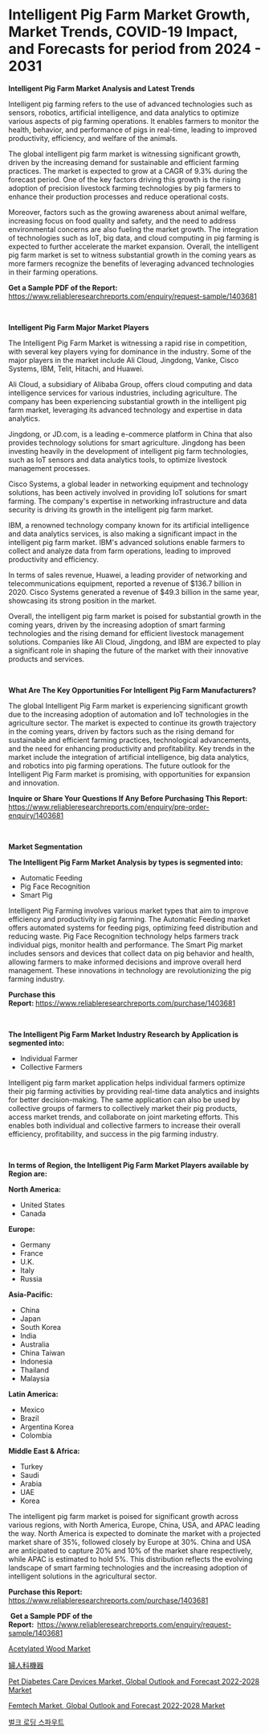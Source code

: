 <p><h1>Intelligent Pig Farm Market Growth, Market Trends, COVID-19 Impact, and Forecasts for period from 2024 - 2031</h1></p><p><strong>Intelligent Pig Farm Market Analysis and Latest Trends</strong></p>
<p><p>Intelligent pig farming refers to the use of advanced technologies such as sensors, robotics, artificial intelligence, and data analytics to optimize various aspects of pig farming operations. It enables farmers to monitor the health, behavior, and performance of pigs in real-time, leading to improved productivity, efficiency, and welfare of the animals.</p><p>The global intelligent pig farm market is witnessing significant growth, driven by the increasing demand for sustainable and efficient farming practices. The market is expected to grow at a CAGR of 9.3% during the forecast period. One of the key factors driving this growth is the rising adoption of precision livestock farming technologies by pig farmers to enhance their production processes and reduce operational costs.</p><p>Moreover, factors such as the growing awareness about animal welfare, increasing focus on food quality and safety, and the need to address environmental concerns are also fueling the market growth. The integration of technologies such as IoT, big data, and cloud computing in pig farming is expected to further accelerate the market expansion. Overall, the intelligent pig farm market is set to witness substantial growth in the coming years as more farmers recognize the benefits of leveraging advanced technologies in their farming operations.</p></p>
<p><strong>Get a Sample PDF of the Report:&nbsp;</strong> <a href="https://www.reliableresearchreports.com/enquiry/request-sample/1403681">https://www.reliableresearchreports.com/enquiry/request-sample/1403681</a></p>
<p>&nbsp;</p>
<p><strong>Intelligent Pig Farm Major Market Players</strong></p>
<p><p>The Intelligent Pig Farm Market is witnessing a rapid rise in competition, with several key players vying for dominance in the industry. Some of the major players in the market include Ali Cloud, Jingdong, Vanke, Cisco Systems, IBM, Telit, Hitachi, and Huawei.</p><p>Ali Cloud, a subsidiary of Alibaba Group, offers cloud computing and data intelligence services for various industries, including agriculture. The company has been experiencing substantial growth in the intelligent pig farm market, leveraging its advanced technology and expertise in data analytics.</p><p>Jingdong, or JD.com, is a leading e-commerce platform in China that also provides technology solutions for smart agriculture. Jingdong has been investing heavily in the development of intelligent pig farm technologies, such as IoT sensors and data analytics tools, to optimize livestock management processes.</p><p>Cisco Systems, a global leader in networking equipment and technology solutions, has been actively involved in providing IoT solutions for smart farming. The company's expertise in networking infrastructure and data security is driving its growth in the intelligent pig farm market.</p><p>IBM, a renowned technology company known for its artificial intelligence and data analytics services, is also making a significant impact in the intelligent pig farm market. IBM's advanced solutions enable farmers to collect and analyze data from farm operations, leading to improved productivity and efficiency.</p><p>In terms of sales revenue, Huawei, a leading provider of networking and telecommunications equipment, reported a revenue of $136.7 billion in 2020. Cisco Systems generated a revenue of $49.3 billion in the same year, showcasing its strong position in the market.</p><p>Overall, the intelligent pig farm market is poised for substantial growth in the coming years, driven by the increasing adoption of smart farming technologies and the rising demand for efficient livestock management solutions. Companies like Ali Cloud, Jingdong, and IBM are expected to play a significant role in shaping the future of the market with their innovative products and services.</p></p>
<p>&nbsp;</p>
<p><strong>What Are The Key Opportunities For Intelligent Pig Farm Manufacturers?</strong></p>
<p><p>The global Intelligent Pig Farm market is experiencing significant growth due to the increasing adoption of automation and IoT technologies in the agriculture sector. The market is expected to continue its growth trajectory in the coming years, driven by factors such as the rising demand for sustainable and efficient farming practices, technological advancements, and the need for enhancing productivity and profitability. Key trends in the market include the integration of artificial intelligence, big data analytics, and robotics into pig farming operations. The future outlook for the Intelligent Pig Farm market is promising, with opportunities for expansion and innovation.</p></p>
<p><strong>Inquire or Share Your Questions If Any Before Purchasing This Report:</strong> <a href="https://www.reliableresearchreports.com/enquiry/pre-order-enquiry/1403681">https://www.reliableresearchreports.com/enquiry/pre-order-enquiry/1403681</a></p>
<p>&nbsp;</p>
<p><strong>Market Segmentation</strong></p>
<p><strong>The Intelligent Pig Farm Market Analysis by types is segmented into:</strong></p>
<p><ul><li>Automatic Feeding</li><li>Pig Face Recognition</li><li>Smart Pig</li></ul></p>
<p><p>Intelligent Pig Farming involves various market types that aim to improve efficiency and productivity in pig farming. The Automatic Feeding market offers automated systems for feeding pigs, optimizing feed distribution and reducing waste. Pig Face Recognition technology helps farmers track individual pigs, monitor health and performance. The Smart Pig market includes sensors and devices that collect data on pig behavior and health, allowing farmers to make informed decisions and improve overall herd management. These innovations in technology are revolutionizing the pig farming industry.</p></p>
<p><strong>Purchase this Report:&nbsp;</strong><a href="https://www.reliableresearchreports.com/purchase/1403681">https://www.reliableresearchreports.com/purchase/1403681</a></p>
<p>&nbsp;</p>
<p><strong>The Intelligent Pig Farm Market Industry Research by Application is segmented into:</strong></p>
<p><ul><li>Individual Farmer</li><li>Collective Farmers</li></ul></p>
<p><p>Intelligent pig farm market application helps individual farmers optimize their pig farming activities by providing real-time data analytics and insights for better decision-making. The same application can also be used by collective groups of farmers to collectively market their pig products, access market trends, and collaborate on joint marketing efforts. This enables both individual and collective farmers to increase their overall efficiency, profitability, and success in the pig farming industry.</p></p>
<p>&nbsp;</p>
<p><strong>In terms of Region, the Intelligent Pig Farm Market Players available by Region are:</strong></p>
<p>
    <p> <strong> North America: </strong>
        <ul>
            <li>United States</li>
            <li>Canada</li>
        </ul>
        </p> 
    <p> <strong> Europe: </strong>
        <ul>
            <li>Germany</li>
            <li>France</li>
            <li>U.K.</li>
            <li>Italy</li>
            <li>Russia</li>
        </ul>
        </p> 
    <p> <strong> Asia-Pacific: </strong>
        <ul>
            <li>China</li>
            <li>Japan</li>
            <li>South Korea</li>
            <li>India</li>
            <li>Australia</li>
            <li>China Taiwan</li>
            <li>Indonesia</li>
            <li>Thailand</li>
            <li>Malaysia</li>
        </ul>
        </p> 
    <p> <strong> Latin America: </strong>
        <ul>
            <li>Mexico</li>
            <li>Brazil</li>
            <li>Argentina Korea</li>
            <li>Colombia</li>
        </ul>
        </p> 
    <p> <strong> Middle East & Africa: </strong>
        <ul>
            <li>Turkey</li>
            <li>Saudi</li>
            <li>Arabia</li>
            <li>UAE</li>
            <li>Korea</li>
        </ul>
    </p>
    </p>
<p><p>The intelligent pig farm market is poised for significant growth across various regions, with North America, Europe, China, USA, and APAC leading the way. North America is expected to dominate the market with a projected market share of 35%, followed closely by Europe at 30%. China and USA are anticipated to capture 20% and 10% of the market share respectively, while APAC is estimated to hold 5%. This distribution reflects the evolving landscape of smart farming technologies and the increasing adoption of intelligent solutions in the agricultural sector.</p></p>
<p><strong>Purchase this Report: </strong><a href="https://www.reliableresearchreports.com/purchase/1403681">https://www.reliableresearchreports.com/purchase/1403681</a></p>
<p>&nbsp;<strong>Get a Sample PDF of the Report:&nbsp;&nbsp;</strong><a href="https://www.reliableresearchreports.com/enquiry/request-sample/1403681">https://www.reliableresearchreports.com/enquiry/request-sample/1403681</a></p>
<p><strong></strong></p>
<p><p><a href="https://view.publitas.com/reportprime-1/acetylated-wood-market-offer-valuable-insights-into-market-size-market-share-market-trends-and-projections-spanning-from-2024-to-2031/">Acetylated Wood Market</a></p><p><a href="https://medium.com/@ufukkocak157/%E5%A9%A6%E4%BA%BA%E7%A7%91%E3%83%87%E3%83%90%E3%82%A4%E3%82%B9%E5%B8%82%E5%A0%B4%E3%81%AE%E5%88%86%E6%9E%90-%E3%82%B0%E3%83%AD%E3%83%BC%E3%83%90%E3%83%AB%E7%94%A3%E6%A5%AD%E3%81%AE%E8%A6%96%E7%82%B9%E3%81%A8%E4%BA%88%E6%B8%AC-2024%E5%B9%B4%E3%81%8B%E3%82%892031%E5%B9%B4-b9a9705d2c27">婦人科機器</a></p><p><a href="https://gamy-alyssum-396.notion.site/Pet-Diabetes-Care-Devices-Market-Global-Outlook-and-Forecast-2022-2028-Market-Research-Report-Provi-2d2706479a5e4ca887d75a01646f93ef">Pet Diabetes Care Devices Market, Global Outlook and Forecast 2022-2028 Market</a></p><p><a href="https://poised-avenue-46d.notion.site/Femtech-Market-Global-Outlook-and-Forecast-2022-2028-Market-Size-Reflecting-a-Forecast-Till-2031-M-8c6a5e8d6ea24ee190833156973ccfb5">Femtech Market, Global Outlook and Forecast 2022-2028 Market</a></p><p><a href="https://medium.com/@marquezpenistero05eud5zjn/%EC%9A%A9%EB%9F%89-%EC%B6%A9%EC%A0%84-%EC%8A%A4%ED%94%84%EB%9D%BC%EC%9A%B0%ED%8A%B8-%EC%8B%9C%EC%9E%A5-%EC%A0%84%EB%A7%9D-%EC%82%B0%EC%97%85-%EA%B0%9C%EC%9A%94-%EB%B0%8F-%EC%98%88%EC%B8%A1-2024-2031-77c7d22fb284">벌크 로딩 스파우트</a></p></p>